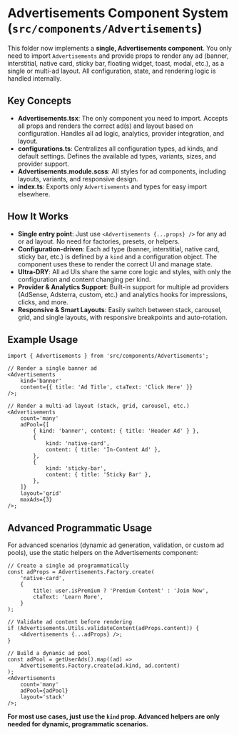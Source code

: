 # Advertisements Component System (`src/components/Advertisements`)

This folder now implements a **single, Advertisements component**. You only need to import `Advertisements` and provide props to render any ad (banner, interstitial, native card, sticky bar, floating widget, toast, modal, etc.), as a single or multi-ad layout. All configuration, state, and rendering logic is handled internally.

## Key Concepts

- **Advertisements.tsx**: The only component you need to import. Accepts all props and renders the correct ad(s) and layout based on configuration. Handles all ad logic, analytics, provider integration, and layout.
- **configurations.ts**: Centralizes all configuration types, ad kinds, and default settings. Defines the available ad types, variants, sizes, and provider support.
- **Advertisements.module.scss**: All styles for ad components, including layouts, variants, and responsive design.
- **index.ts**: Exports only `Advertisements` and types for easy import elsewhere.

## How It Works

- **Single entry point**: Just use `<Advertisements {...props} />` for any ad or ad layout. No need for factories, presets, or helpers.
- **Configuration-driven**: Each ad type (banner, interstitial, native card, sticky bar, etc.) is defined by a `kind` and a configuration object. The component uses these to render the correct UI and manage state.
- **Ultra-DRY**: All ad UIs share the same core logic and styles, with only the configuration and content changing per kind.
- **Provider & Analytics Support**: Built-in support for multiple ad providers (AdSense, Adsterra, custom, etc.) and analytics hooks for impressions, clicks, and more.
- **Responsive & Smart Layouts**: Easily switch between stack, carousel, grid, and single layouts, with responsive breakpoints and auto-rotation.

## Example Usage

```tsx
import { Advertisements } from 'src/components/Advertisements';

// Render a single banner ad
<Advertisements
	kind='banner'
	content={{ title: 'Ad Title', ctaText: 'Click Here' }}
/>;

// Render a multi-ad layout (stack, grid, carousel, etc.)
<Advertisements
	count='many'
	adPool={[
		{ kind: 'banner', content: { title: 'Header Ad' } },
		{
			kind: 'native-card',
			content: { title: 'In-Content Ad' },
		},
		{
			kind: 'sticky-bar',
			content: { title: 'Sticky Bar' },
		},
	]}
	layout='grid'
	maxAds={3}
/>;
```

## Advanced Programmatic Usage

For advanced scenarios (dynamic ad generation, validation, or custom ad pools), use the static helpers on the Advertisements component:

```tsx
// Create a single ad programmatically
const adProps = Advertisements.Factory.create(
	'native-card',
	{
		title: user.isPremium ? 'Premium Content' : 'Join Now',
		ctaText: 'Learn More',
	}
);

// Validate ad content before rendering
if (Advertisements.Utils.validateContent(adProps.content)) {
	<Advertisements {...adProps} />;
}

// Build a dynamic ad pool
const adPool = getUserAds().map((ad) =>
	Advertisements.Factory.create(ad.kind, ad.content)
);
<Advertisements
	count='many'
	adPool={adPool}
	layout='stack'
/>;
```

**For most use cases, just use the `kind` prop. Advanced helpers are only needed for dynamic, programmatic scenarios.**
